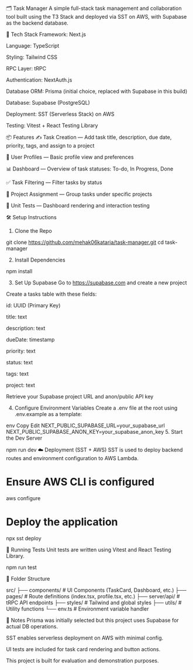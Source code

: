 🗂️ Task Manager
A simple full-stack task management and collaboration tool built using the T3 Stack and deployed via SST on AWS, with Supabase as the backend database.

🚀 Tech Stack
Framework: Next.js

Language: TypeScript

Styling: Tailwind CSS

RPC Layer: tRPC

Authentication: NextAuth.js

Database ORM: Prisma (initial choice, replaced with Supabase in this build)

Database: Supabase (PostgreSQL)

Deployment: SST (Serverless Stack) on AWS

Testing: Vitest + React Testing Library

📦 Features
✍️ Task Creation — Add task title, description, due date, priority, tags, and assign to a project

👤 User Profiles — Basic profile view and preferences

📊 Dashboard — Overview of task statuses: To-do, In Progress, Done

✅ Task Filtering — Filter tasks by status

📎 Project Assignment — Group tasks under specific projects

🧪 Unit Tests — Dashboard rendering and interaction testing

🛠️ Setup Instructions
1. Clone the Repo

git clone https://github.com/mehak06kataria/task-manager.git
cd task-manager

2. Install Dependencies

npm install

3. Set Up Supabase
Go to https://supabase.com and create a new project

Create a tasks table with these fields:

id: UUID (Primary Key)

title: text

description: text

dueDate: timestamp

priority: text

status: text

tags: text

project: text

Retrieve your Supabase project URL and anon/public API key

4. Configure Environment Variables
Create a .env file at the root using .env.example as a template:

env
Copy
Edit
NEXT_PUBLIC_SUPABASE_URL=your_supabase_url
NEXT_PUBLIC_SUPABASE_ANON_KEY=your_supabase_anon_key
5. Start the Dev Server

npm run dev
☁️ Deployment (SST + AWS)
SST is used to deploy backend routes and environment configuration to AWS Lambda.

# Ensure AWS CLI is configured
aws configure

# Deploy the application
npx sst deploy

🧪 Running Tests
Unit tests are written using Vitest and React Testing Library.

npm run test

🧱 Folder Structure

src/
  ├── components/        # UI Components (TaskCard, Dashboard, etc.)
  ├── pages/             # Route definitions (index.tsx, profile.tsx, etc.)
  ├── server/api/        # tRPC API endpoints
  ├── styles/            # Tailwind and global styles
  ├── utils/             # Utility functions
  └── env.ts             # Environment variable handler
  
📌 Notes
Prisma was initially selected but this project uses Supabase for actual DB operations.

SST enables serverless deployment on AWS with minimal config.

UI tests are included for task card rendering and button actions.

This project is built for evaluation and demonstration purposes.

